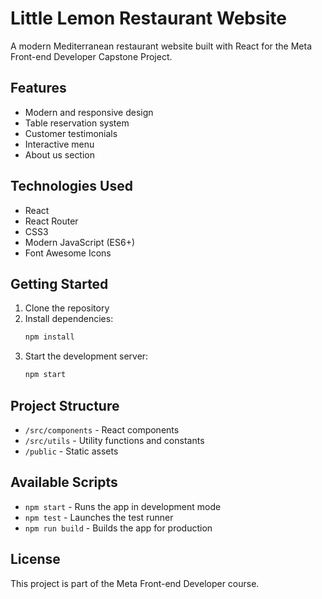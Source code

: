 # Little Lemon Restaurant Website

A modern Mediterranean restaurant website built with React for the Meta Front-end Developer Capstone Project.

## Features

- Modern and responsive design
- Table reservation system
- Customer testimonials
- Interactive menu
- About us section

## Technologies Used

- React
- React Router
- CSS3
- Modern JavaScript (ES6+)
- Font Awesome Icons

## Getting Started

1. Clone the repository
2. Install dependencies:
   ```bash
   npm install
   ```
3. Start the development server:
   ```bash
   npm start
   ```

## Project Structure

- `/src/components` - React components
- `/src/utils` - Utility functions and constants
- `/public` - Static assets

## Available Scripts

- `npm start` - Runs the app in development mode
- `npm test` - Launches the test runner
- `npm run build` - Builds the app for production


## License

This project is part of the Meta Front-end Developer course.

